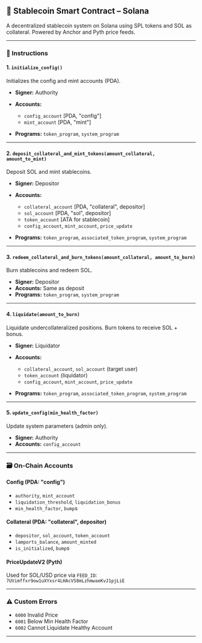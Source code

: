 
## 📘 Stablecoin Smart Contract – Solana

A decentralized stablecoin system on Solana using SPL tokens and SOL as collateral. Powered by Anchor and Pyth price feeds.

---

### 🔧 Instructions

#### 1. `initialize_config()`

Initializes the config and mint accounts (PDA).

* **Signer:** Authority
* **Accounts:**

  * `config_account` \[PDA, "config"]
  * `mint_account` \[PDA, "mint"]
* **Programs:** `token_program`, `system_program`

---

#### 2. `deposit_collateral_and_mint_tokens(amount_collateral, amount_to_mint)`

Deposit SOL and mint stablecoins.

* **Signer:** Depositor
* **Accounts:**

  * `collateral_account` \[PDA, "collateral", depositor]
  * `sol_account` \[PDA, "sol", depositor]
  * `token_account` \[ATA for stablecoin]
  * `config_account`, `mint_account`, `price_update`
* **Programs:** `token_program`, `associated_token_program`, `system_program`

---

#### 3. `redeem_collateral_and_burn_tokens(amount_collateral, amount_to_burn)`

Burn stablecoins and redeem SOL.

* **Signer:** Depositor
* **Accounts:** Same as deposit
* **Programs:** `token_program`, `system_program`

---

#### 4. `liquidate(amount_to_burn)`

Liquidate undercollateralized positions. Burn tokens to receive SOL + bonus.

* **Signer:** Liquidator
* **Accounts:**

  * `collateral_account`, `sol_account` (target user)
  * `token_account` (liquidator)
  * `config_account`, `mint_account`, `price_update`
* **Programs:** `token_program`, `associated_token_program`, `system_program`

---

#### 5. `update_config(min_health_factor)`

Update system parameters (admin only).

* **Signer:** Authority
* **Accounts:** `config_account`

---

### 🗃️ On-Chain Accounts

#### Config (PDA: "config")

* `authority`, `mint_account`
* `liquidation_threshold`, `liquidation_bonus`
* `min_health_factor`, `bump`s

#### Collateral (PDA: "collateral", depositor)

* `depositor`, `sol_account`, `token_account`
* `lamports_balance`, `amount_minted`
* `is_initialized`, `bump`s

#### PriceUpdateV2 (Pyth)

Used for SOL/USD price via `FEED_ID`:
`7UVimffxr9ow1uXYxsr4LHAcV58mLzhmwaeKvJ1pjLiE`

---

### ⚠️ Custom Errors

* `6000` Invalid Price
* `6001` Below Min Health Factor
* `6002` Cannot Liquidate Healthy Account

---
